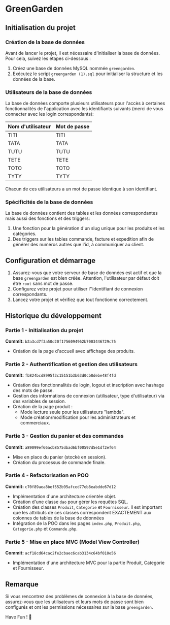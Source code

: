 # GreenGarden

## Initialisation du projet

### Création de la base de données
Avant de lancer le projet, il est nécessaire d'initialiser la base de données. Pour cela, suivez les étapes ci-dessous :

1. Créez une base de données MySQL nommée `greengarden`.
2. Exécutez le script `greengarden (1).sql` pour initialiser la structure et les données de la base.

### Utilisateurs de la base de données
La base de données comporte plusieurs utilisateurs pour l'accès à certaines  fonctionnalités de l'application avec les identifiants suivants (merci de vous connecter avec les login correspondants):

| Nom d'utilisateur | Mot de passe |
|------------------|-------------|
| TITI            | TITI        |
| TATA            | TATA        |
| TUTU            | TUTU        |
| TETE            | TETE        |
| TOTO            | TOTO        |
| TYTY            | TYTY        |

Chacun de ces utilisateurs a un mot de passe identique à son identifiant.

### Spécificités de la base de données
La base de données contient des tables et les données correspondantes mais aussi des fonctions et des triggers:
1. Une fonction pour la génération d'un slug unique pour les produits et les catégories.
2. Des triggers sur les tables commande, facture et expedition afin de générer des numéros autres que l'id, à communiquer au client.

## Configuration et démarrage
1. Assurez-vous que votre serveur de base de données est actif et que la base `greengarden` est bien créée. Attention, l'utilisateur par défaut doit être `root` sans mot de passe.
2. Configurez votre projet pour utiliser l''identifiant de connexion correspondants.
3. Lancez votre projet et vérifiez que tout fonctionne correctement.

## Historique du développement

### Partie 1 - Initialisation du projet
**Commit:** `b2a3cd7f3a50d20f1756094962b7003446729c75`
- Création de la page d'accueil avec affichage des produits.

### Partie 2 - Authentification et gestion des utilisateurs
**Commit:** `fb824bcd8995f3c15151b3b63d0cb8debe48f4fd`
- Création des fonctionnalités de login, logout et inscription avec hashage des mots de passe.
- Gestion des informations de connexion (utilisateur, type d'utilisateur) via des variables de session.
- Création de la page produit :
  - Mode lecture seule pour les utilisateurs "lambda".
  - Mode création/modification pour les administrateurs et commerciaux.

### Partie 3 - Gestion du panier et des commandes
**Commit:** `a89099ef66acb8575dbad6bf00597d5e1df2ef64`
- Mise en place du panier (stocké en session).
- Création du processus de commande finale.

### Partie 4 - Refactorisation en POO
**Commit:** `c70f89aea8bef552b95afced77eb8eabdde67d12`
- Implémentation d'une architecture orientée objet.
- Création d'une classe `dao` pour gérer les requêtes SQL.
- Création des classes `Produit`, `Categorie` et `Fournisseur`. Il est important que les attributs de ces classes correspondent EXACTEMENT aux colonnes de tables de la base de ddonnées
- Intégration de la POO dans les pages `index.php`, `Produit.php`, `Categorie.php` et `Commande.php`.

### Partie 5 - Mise en place MVC (Model View Controller)
**Commit:** `acf18cd64cac2fe2cbaec6cab3134c64bf010e56`
- Implémentation d'une architecture MVC pour la partie Produit, Categorie et Fournisseur.

## Remarque
Si vous rencontrez des problèmes de connexion à la base de données, assurez-vous que les utilisateurs et leurs mots de passe sont bien configurés et ont les permissions nécessaires sur la base `greengarden`.

Have Fun ! 🚀

